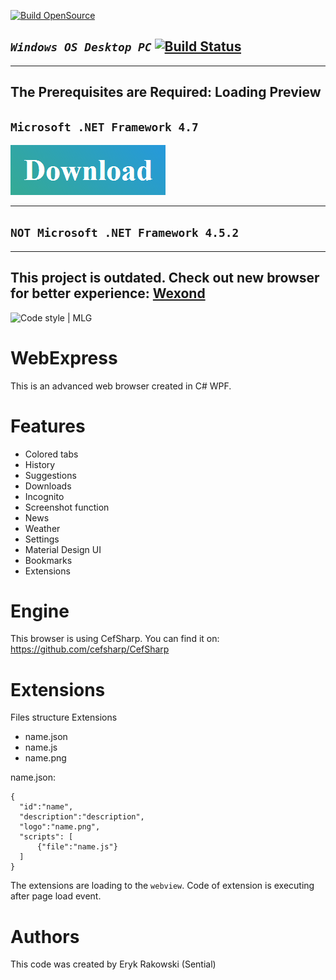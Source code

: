  [![Build OpenSource](https://github.com/CreateBrowser/SharpBrowser/blob/master/OpenSource.png)](https://github.com/sentialx/WebExpress)

## ***``Windows OS Desktop PC``*** [![Build Status](https://ci.appveyor.com/api/projects/status/um3h4xqen7vql7o2/branch/master?svg=true)](ttps://github.com/sentialx/WebExpress)
***
## The Prerequisites are Required: Loading Preview   
## **`Microsoft .NET Framework 4.7`**
  [![Build Downloader](https://raw.githubusercontent.com/CreateDownloader/KugouDownloader/master/Download.PNG)](https://github.com/CreateBrowser/WebExpress/releases/tag/v1.0)

***
## **`NOT Microsoft .NET Framework 4.5.2`**

***

## This project is outdated. Check out new browser for better experience: [Wexond](https://github.com/nersent/wexond)

![Code style | MLG](https://img.shields.io/badge/code%20style-MLG-ff69b4.svg)

# WebExpress
This is an advanced web browser created in C# WPF. 

# Features

* Colored tabs
* History
* Suggestions
* Downloads
* Incognito
* Screenshot function
* News
* Weather
* Settings
* Material Design UI
* Bookmarks
* Extensions

# Engine
This browser is using CefSharp. You can find it on: https://github.com/cefsharp/CefSharp

# Extensions
  Files structure
  Extensions
  * name.json
  * name.js
  * name.png
  
  name.json:
  ```
  {
    "id":"name",
    "description":"description",
    "logo":"name.png",
    "scripts": [
        {"file":"name.js"}
    ]
  }
  ```
  
  The extensions are loading to the `webview`. Code of extension is executing after page load event.

# Authors
This code was created by Eryk Rakowski (Sential)
